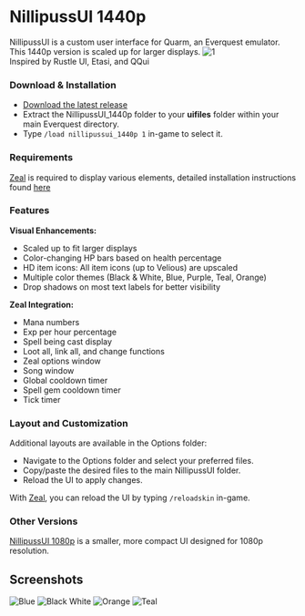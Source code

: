 # NillipussUI 1440p

NillipussUI is a custom user interface for Quarm, an Everquest emulator. This 1440p version is scaled up for larger displays.
![1](https://github.com/NilliP/NillipussUI_1440p/assets/169828698/0e29fac3-382a-43f1-bdf6-182c7e6b5d66)
<br>Inspired by Rustle UI, Etasi, and QQui

### Download & Installation
- [Download the latest release](https://github.com/NilliP/NillipussUI_1440p/releases/latest)
- Extract the NillipussUI_1440p folder to your **uifiles** folder within your main Everquest directory.
- Type `/load nillipussui_1440p 1` in-game to select it.

### Requirements
[Zeal](https://github.com/iamclint/Zeal/releases) is required to display various elements, detailed installation instructions found [here](https://github.com/iamclint/Zeal?tab=readme-ov-file#installation)

### Features

**Visual Enhancements:**
- Scaled up to fit larger displays
- Color-changing HP bars based on health percentage
- HD item icons: All item icons (up to Velious) are upscaled
- Multiple color themes (Black & White, Blue, Purple, Teal, Orange)
- Drop shadows on most text labels for better visibility

**Zeal Integration:**
- Mana numbers
- Exp per hour percentage
- Spell being cast display
- Loot all, link all, and change functions
- Zeal options window
- Song window
- Global cooldown timer
- Spell gem cooldown timer
- Tick timer

### Layout and Customization
Additional layouts are available in the Options folder:
- Navigate to the Options folder and select your preferred files.
- Copy/paste the desired files to the main NillipussUI folder.
- Reload the UI to apply changes.

With [Zeal](https://github.com/iamclint/Zeal), you can reload the UI by typing `/reloadskin` in-game.

### Other Versions
[NillipussUI 1080p](https://github.com/NilliP/NillipussUI_1080p) is a smaller, more compact UI designed for 1080p resolution.

## Screenshots
![Blue](https://github.com/NilliP/NillipussUI_1440p/assets/169828698/b6677869-266b-49ee-9860-b1023c345a9a)
![Black White](https://github.com/NilliP/NillipussUI_1440p/assets/169828698/753416cf-427f-4772-a6df-14ed27f51999)
![Orange](https://github.com/NilliP/NillipussUI_1440p/assets/169828698/3c8d2bd1-83f4-4301-82e1-7aed2e84727e)
![Teal](https://github.com/NilliP/NillipussUI_1440p/assets/169828698/ff90d566-cb22-4bee-8f69-ac3c38a142c1)
